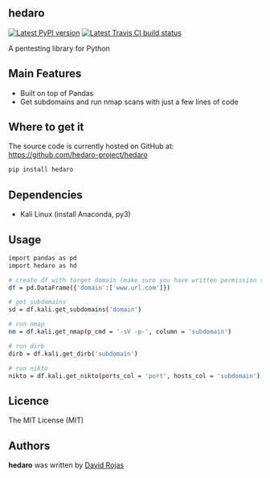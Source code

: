 ## hedaro
   
[![Latest PyPI version](https://img.shields.io/pypi/v/hedaro.svg)](https://pypi.python.org/pypi/hedaro) 
[![Latest Travis CI build status](https://api.travis-ci.org/hedaro-project/hedaro.png)](https://travis-ci.org/github/hedaro-project/hedaro) 

A pentesting library for Python

## Main Features
  - Built on top of Pandas
  - Get subdomains and run nmap scans with just a few lines of code
  
## Where to get it
The source code is currently hosted on GitHub at:
https://github.com/hedaro-project/hedaro

```sh
pip install hedaro
```  

## Dependencies
- Kali Linux (install Anaconda, py3)

## Usage

```sh
import pandas as pd
import hedaro as hd

# create df with target domain (make sure you have written permission to perform a pentest for the url below)
df = pd.DataFrame({'domain':['www.url.com']})

# get subdomains
sd = df.kali.get_subdomains('domain')

# run nmap
nm = df.kali.get_nmap(p_cmd = '-sV -p-', column = 'subdomain')

# run dirb
dirb = df.kali.get_dirb('subdomain')

# run nikto
nikto = df.kali.get_nikto(ports_col = 'port', hosts_col = 'subdomain')
```  

## Licence
The MIT License (MIT)

## Authors
**hedaro** was written by [David Rojas](david@hedaro.com)
